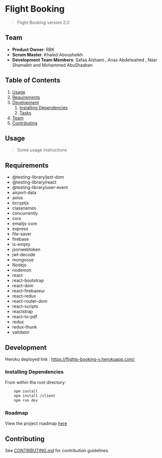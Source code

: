 # Flight Booking

> Flight Booking version 2.0

## Team

- **Product Owner**: RBK
- **Scrum Master**: Khaled Abousheikh
- **Development Team Members**: Safaa Alshami , Anas Abdelwahed , Nasr Shamalkh and Mohammed AbuShaaban

## Table of Contents

1. [Usage](#Usage)
1. [Requirements](#requirements)
1. [Development](#development)
   1. [Installing Dependencies](#installing-dependencies)
   1. [Tasks](#tasks)
1. [Team](#team)
1. [Contributing](#contributing)

## Usage

> Some usage instructions

## Requirements

- @testing-library/jest-dom
- @testing-library/react
- @testing-library/user-event
- airport-data
- axios
- bcryptjs
- classnames
- concurrently
- cors
- emailjs-com
- express
- file-saver
- firebase
- is-empty
- jsonwebtoken
- jwt-decode
- mongoose
- Nodejs
- nodemon
- react
- react-bootstrap
- react-dom
- react-firebaseui
- react-redux
- react-router-dom
- react-scripts
- reactstrap
- react-to-pdf
- redux
- redux-thunk
- validator

## Development
Heroku deployed link :
https://flights-booking-v.herokuapp.com/

### Installing Dependencies

From within the root directory:

```sh
    npm install
    npm install /client
    npm run dev
```

### Roadmap

View the project roadmap [here](https://github.com/Flights-Booking-V2/flights-booking-v2/issues/)

## Contributing

See [CONTRIBUTING.md](https://github.com/Flights-Booking-V2/flights-booking-v2/blob/dev/_CONTRIBUTING.md) for contribution guidelines.
